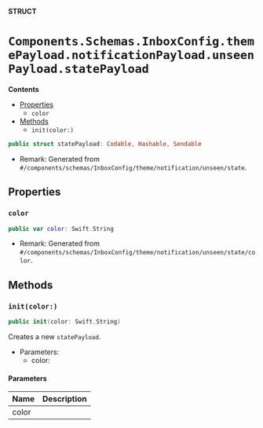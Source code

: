 **STRUCT**

# `Components.Schemas.InboxConfig.themePayload.notificationPayload.unseenPayload.statePayload`

**Contents**

- [Properties](#properties)
  - `color`
- [Methods](#methods)
  - `init(color:)`

```swift
public struct statePayload: Codable, Hashable, Sendable
```

- Remark: Generated from `#/components/schemas/InboxConfig/theme/notification/unseen/state`.

## Properties
### `color`

```swift
public var color: Swift.String
```

- Remark: Generated from `#/components/schemas/InboxConfig/theme/notification/unseen/state/color`.

## Methods
### `init(color:)`

```swift
public init(color: Swift.String)
```

Creates a new `statePayload`.

- Parameters:
  - color:

#### Parameters

| Name | Description |
| ---- | ----------- |
| color |  |